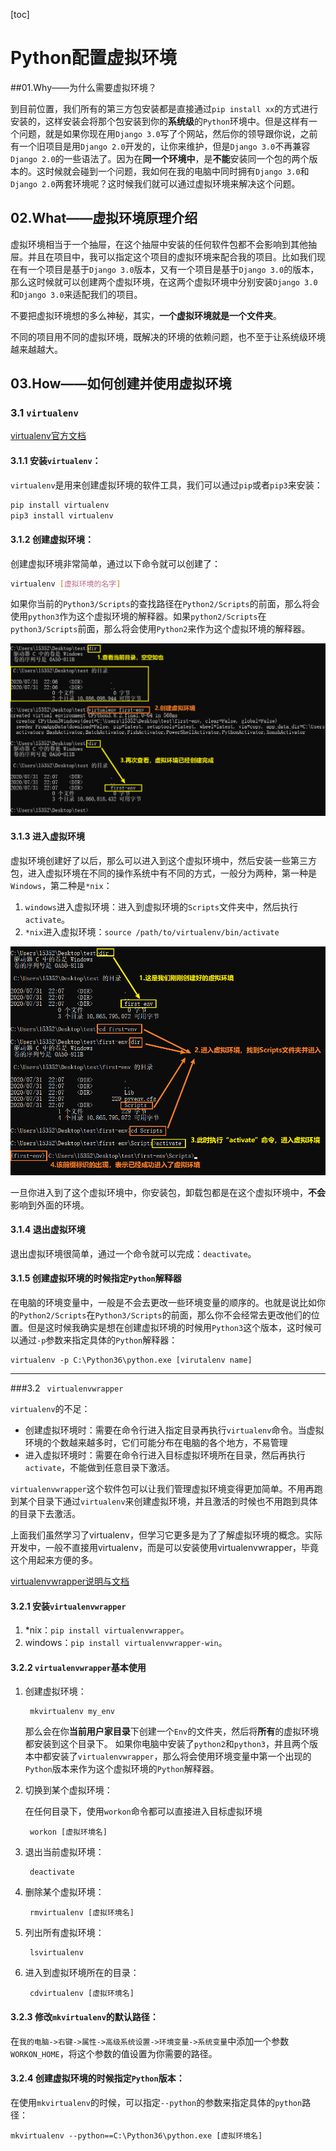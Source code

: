 [toc]

# Python配置虚拟环境

##01.Why——为什么需要虚拟环境？

到目前位置，我们所有的第三方包安装都是直接通过`pip install xx`的方式进行安装的，这样安装会将那个包安装到你的**系统级**的`Python`环境中。但是这样有一个问题，就是如果你现在用`Django 3.0`写了个网站，然后你的领导跟你说，之前有一个旧项目是用`Django 2.0`开发的，让你来维护，但是`Django 3.0`不再兼容`Django 2.0`的一些语法了。因为在**同一个环境中**，是**不能**安装同一个包的两个版本的。这时候就会碰到一个问题，我如何在我的电脑中同时拥有`Django 3.0`和`Django 2.0`两套环境呢？这时候我们就可以通过虚拟环境来解决这个问题。



## 02.What——虚拟环境原理介绍

虚拟环境相当于一个抽屉，在这个抽屉中安装的任何软件包都不会影响到其他抽屉。并且在项目中，我可以指定这个项目的虚拟环境来配合我的项目。比如我们现在有一个项目是基于`Django 3.0`版本，又有一个项目是基于`Django 3.0`的版本，那么这时候就可以创建两个虚拟环境，在这两个虚拟环境中分别安装`Django 3.0`和`Django 3.0`来适配我们的项目。

不要把虚拟环境想的多么神秘，其实，**一个虚拟环境就是一个文件夹**。

不同的项目用不同的虚拟环境，既解决的环境的依赖问题，也不至于让系统级环境越来越越大。



## 03.How——如何创建并使用虚拟环境

### 3.1 `virtualenv`

<a href="https://virtualenv.pypa.io/" target="_blank">virtualenv官方文档</a>

#### 3.1.1 安装`virtualenv`：

`virtualenv`是用来创建虚拟环境的软件工具，我们可以通过`pip`或者`pip3`来安装：

```bash
pip install virtualenv
pip3 install virtualenv
```

#### 3.1.2 创建虚拟环境：

创建虚拟环境非常简单，通过以下命令就可以创建了：

```bash
virtualenv [虚拟环境的名字]
```

如果你当前的`Python3/Scripts`的查找路径在`Python2/Scripts`的前面，那么将会使用`python3`作为这个虚拟环境的解释器。如果`python2/Scripts`在`python3/Scripts`前面，那么将会使用`Python2`来作为这个虚拟环境的解释器。

![创建虚拟环境](Python安装虚拟环境.assets/创建虚拟环境.png)

#### 3.1.3 进入虚拟环境

虚拟环境创建好了以后，那么可以进入到这个虚拟环境中，然后安装一些第三方包，进入虚拟环境在不同的操作系统中有不同的方式，一般分为两种，第一种是`Windows`，第二种是`*nix`：

1. `windows`进入虚拟环境：进入到虚拟环境的`Scripts`文件夹中，然后执行`activate`。
2. `*nix`进入虚拟环境：`source /path/to/virtualenv/bin/activate`

![进入虚拟环境](Python安装虚拟环境.assets/进入虚拟环境.png)

一旦你进入到了这个虚拟环境中，你安装包，卸载包都是在这个虚拟环境中，**不会**影响到外面的环境。

#### 3.1.4 退出虚拟环境

退出虚拟环境很简单，通过一个命令就可以完成：`deactivate`。

#### 3.1.5 创建虚拟环境的时候指定`Python`解释器

在电脑的环境变量中，一般是不会去更改一些环境变量的顺序的。也就是说比如你的`Python2/Scripts`在`Python3/Scripts`的前面，那么你不会经常去更改他们的位置。但是这时候我确实是想在创建虚拟环境的时候用`Python3`这个版本，这时候可以通过`-p`参数来指定具体的`Python`解释器：

```shell
virtualenv -p C:\Python36\python.exe [virutalenv name]
```

------

###3.2 ` virtualenvwrapper`

`virtualenv`的不足：

* 创建虚拟环境时：需要在命令行进入指定目录再执行`virtualenv`命令。当虚拟环境的个数越来越多时，它们可能分布在电脑的各个地方，不易管理
* 进入虚拟环境时：需要在命令行进入目标虚拟环境所在目录，然后再执行`activate`，不能做到任意目录下激活。

`virtualenvwrapper`这个软件包可以让我们管理虚拟环境变得更加简单。不用再跑到某个目录下通过`virtualenv`来创建虚拟环境，并且激活的时候也不用跑到具体的目录下去激活。

上面我们虽然学习了virtualenv，但学习它更多是为了了解虚拟环境的概念。实际开发中，一般不直接用virtualenv，而是可以安装使用virtualenvwrapper，毕竟这个用起来方便的多。

<a href="https://pypi.org/project/virtualenvwrapper/" target="_blank">virtualenvwrapper说明与文档</a>

#### 3.2.1 安装`virtualenvwrapper`

1. *nix：`pip install virtualenvwrapper`。
2. windows：`pip install virtualenvwrapper-win`。

#### 3.2.2 `virtualenvwrapper`基本使用

1. 创建虚拟环境：

   ```shell
    mkvirtualenv my_env
   ```

   那么会在你**当前用户家目录**下创建一个`Env`的文件夹，然后将**所有**的虚拟环境都安装到这个目录下。
   如果你电脑中安装了`python2`和`python3`，并且两个版本中都安装了`virtualenvwrapper`，那么将会使用环境变量中第一个出现的`Python`版本来作为这个虚拟环境的`Python`解释器。

2. 切换到某个虚拟环境：

   在任何目录下，使用`workon`命令都可以直接进入目标虚拟环境

   ```shell
    workon [虚拟环境名]
   ```

3. 退出当前虚拟环境：

   ```shell
    deactivate
   ```

4. 删除某个虚拟环境：

   ```shell
    rmvirtualenv [虚拟环境名]
   ```

5. 列出所有虚拟环境：

   ```shell
    lsvirtualenv
   ```

6. 进入到虚拟环境所在的目录：

   ```shell
    cdvirtualenv [虚拟环境名]
   ```

#### 3.2.3 修改`mkvirtualenv`的默认路径：

在`我的电脑->右键->属性->高级系统设置->环境变量->系统变量`中添加一个参数`WORKON_HOME`，将这个参数的值设置为你需要的路径。

#### 3.2.4 创建虚拟环境的时候指定`Python`版本：

在使用`mkvirtualenv`的时候，可以指定`--python`的参数来指定具体的`python`路径：

```
mkvirtualenv --python==C:\Python36\python.exe [虚拟环境名]
```